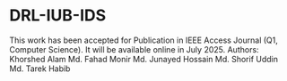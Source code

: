 # DRL-IUB-IDS
This work has been accepted for Publication in IEEE Access Journal (Q1, Computer Science). It will be available online in July 2025.
Authors: 
Khorshed Alam
Md. Fahad Monir
Md. Junayed Hossain
Md. Shorif Uddin
Md. Tarek Habib
